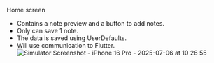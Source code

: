 Home screen
- Contains a note preview and a button to add notes.
- Only can save 1 note.
- The data is saved using UserDefaults.
- Will use communication to Flutter.
![Simulator Screenshot - iPhone 16 Pro - 2025-07-06 at 10 26 55](https://github.com/user-attachments/assets/767d829f-9084-49f2-8dc7-778f4b5496d0)
